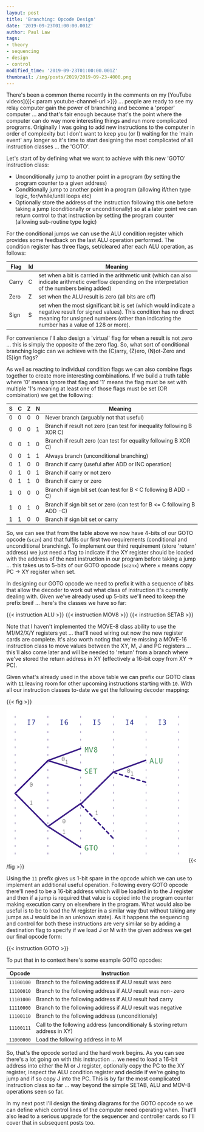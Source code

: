```yaml
---
layout: post
title: 'Branching: Opcode Design'
date: '2019-09-23T01:00:00.001Z'
author: Paul Law
tags:
- theory
- sequencing
- design
- control
modified_time: '2019-09-23T01:00:00.001Z'
thumbnail: /img/posts/2019/2019-09-23-4000.png
---
```


There's been a common theme recently in the comments on my [YouTube videos]({{< param youtube-channel-url >}}) ...
people are ready to see my relay computer gain the power of branching and become a 'proper' computer ...
and that's fair enough because that's the point where the computer can do way more interesting things and run more
complicated programs. Originally I was going to add new instructions to the computer in order of complexity but I don't
want to keep you (or I) waiting for the 'main event' any longer so it's time to start designing the most complicated of
all instruction classes ... the 'GOTO'.

Let's start of by defining what we want to achieve with this new 'GOTO' instruction class:

* Unconditionally jump to another point in a program (by setting the program counter to a given address)
* Conditionally jump to another point in a program (allowing if/then type logic, for/while/until loops etc)
* Optionally store the address of the instruction following this one before taking a jump (conditionally
  or unconditionally) so at a later point we can return control to that instruction by setting the program counter
  (allowing sub-routine type logic)

For the conditional jumps we can use the ALU condition register which provides some feedback on the last ALU operation
performed. The condition register has three flags, set/cleared after each ALU operation, as follows:

| Flag  | Id | Meaning |
| ----- | -- | ------- |
| Carry | C | set when a bit is carried in the arithmetic unit (which can also indicate arithmetic overflow depending on the interpretation of the numbers being added) |
| Zero  | Z | set when the ALU result is zero (all bits are off) |
| Sign  | S | set when the most significant bit is set (which would indicate a negative result for signed values). This condition has no direct meaning for unsigned numbers (other than indicating the number has a value of 128 or more). |

For convenience I'll also design a 'virtual' flag for when a result is not zero ... this is simply the opposite of the zero flag. So, what sort of conditional branching logic can we achieve with the (C)arry, (Z)ero, (N)ot-Zero and (S)ign flags?

As well as reacting to individual condition flags we can also combine flags together to create more interesting combinations.
If we build a truth table where '0' means ignore that flag and '1' means the flag must be set with multiple '1's meaning at
least one of those flags must be set (OR combination) we get the following:

| S | C | Z | N | Meaning |
| - | - | - | - | ------- |
| 0 | 0 | 0 | 0 | Never branch (arguably not that useful) |
| 0 | 0 | 0 | 1 | Branch if result not zero (can test for inequality following B XOR C) |
| 0 | 0 | 1 | 0 | Branch if result zero (can test for equality following B XOR C) |
| 0 | 0 | 1 | 1 | Always branch (unconditional branching) |
| 0 | 1 | 0 | 0 | Branch if carry (useful after ADD or INC operation) |
| 0 | 1 | 0 | 1 | Branch if carry or not zero |
| 0 | 1 | 1 | 0 | Branch if carry or zero |
| 1 | 0 | 0 | 0 | Branch if sign bit set (can test for B < C following B ADD -C) |
| 1 | 0 | 1 | 0 | Branch if sign bit set or zero (can test for B <= C following B ADD -C) |
| 1 | 1 | 0 | 0 | Branch if sign bit set or carry |

So, we can see that from the table above we now have 4-bits of our GOTO opcode (`sczn`) and that fulfils our first two
requirements (conditional and unconditional branching). To implement our third requirement (store 'return' address) we
just need a flag to indicate if the XY register should be loaded with the address of the next instruction in our
program before taking a jump ... this takes us to 5-bits of our GOTO opcode (`scznx`) where `x` means copy PC -> XY register
when set.

In designing our GOTO opcode we need to prefix it with a sequence of bits that allow the decoder to work out what class of
instruction it's currently dealing with. Given we've already used up 5-bits we'll need to keep the prefix breif ... here's the
classes we have so far:

{{< instruction ALU >}}
{{< instruction MOV8 >}}
{{< instruction SETAB >}}

Note that I haven't implemented the MOVE-8 class ability to use the M1/M2/X/Y registers yet ... that'll need wiring out now
the new register cards are complete. It's also worth noting that we're missing a MOVE-16 instruction class to move values
between the XY, M, J and PC registers ... this'll also come later and will be needed to 'return' from a branch where we've stored the return address in XY (effectively a 16-bit copy from XY -> PC).

Given what's already used in the above table we can prefix our GOTO class with `11` leaving room for other upcoming
instructions starting with `10`. With all our instruction classes to-date we get the following decoder mapping:

{{< fig >}}![Decoder Map](/img/posts/2019/2019-09-23-0000.png){{< /fig >}}

Using the `11` prefix gives us 1-bit spare in the opcode which we can use to implement an additional useful operation. Following every GOTO opcode there'll need to be a 16-bit address which will be loaded in to the J register and then if a
jump is required that value is copied into the program counter making execution carry on elsewhere in the program. What
would also be useful is to be to load the M register in a similar way (but without taking any jumps as J would be in an
unknown state). As it happens the sequencing and control for both these instructions are very similar so by adding a
destination flag to specify if we load J or M with the given address we get our final opcode form:

{{< instruction GOTO >}}

To put that in to context here's some example GOTO opcodes:

| Opcode     | Instruction |
| ---------- | ----------- |
| `11100100` | Branch to the following address if ALU result was zero |
| `11100010` | Branch to the following address if ALU result was non-zero |
| `11101000` | Branch to the following address if ALU result had carry |
| `11110000` | Branch to the following address if ALU result was negative |
| `11100110` | Branch to the following address (unconditionaly) |
| `11100111` | Call to the following address (unconditionaly & storing return address in XY) |
| `11000000` | Load the following address in to M |

So, that's the opcode sorted and the hard work begins. As you can see there's a lot going on with this instruction ... we need
to load a 16-bit address into either the M or J register, optionally copy the PC to the XY register, inspect the ALU condition
register and decide if we're going to jump and if so copy J into the PC. This is by far the most complicated instruction class
so far ... way beyond the simple SETAB, ALU and MOV-8 operations seen so far.

In my next post I'll design the timing diagrams for the GOTO opcode so we can define which control lines of the computer need
operating when. That'll also lead to a serious upgrade for the sequencer and controller cards so I'll cover that in
subsequent posts too.
